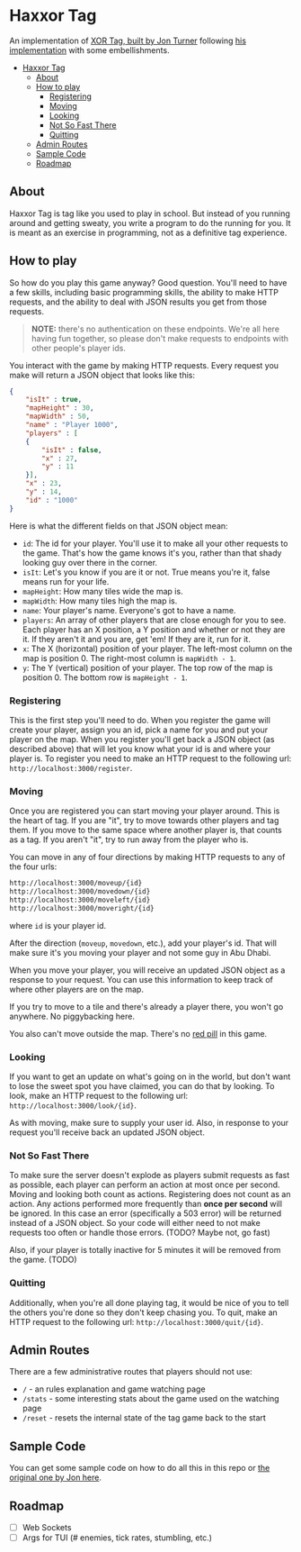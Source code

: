 # Haxxor Tag

An implementation of [XOR Tag, built by Jon Turner](https://github.com/theparticleman/XorTagCore) following [his implementation](https://bitbucket.org/theparticleman/xortagsample) with some embellishments.

- [Haxxor Tag](#haxxor-tag)
  - [About](#about)
  - [How to play](#how-to-play)
    - [Registering](#registering)
    - [Moving](#moving)
    - [Looking](#looking)
    - [Not So Fast There](#not-so-fast-there)
    - [Quitting](#quitting)
  - [Admin Routes](#admin-routes)
  - [Sample Code](#sample-code)
  - [Roadmap](#roadmap)

## About

Haxxor Tag is tag like you used to play in school. But instead of you running around and getting sweaty, you write a program to do the running for you. It is meant as an exercise in programming, not as a definitive tag experience.

## How to play

So how do you play this game anyway? Good question. You'll need to have a few skills, including basic programming skills, the ability to make HTTP requests, and the ability to deal with JSON results you get from those requests.

> **NOTE:** there's no authentication on these endpoints. We're all here having fun together, so please don't make requests to endpoints with other people's player ids.

You interact with the game by making HTTP requests. Every request you make will return a JSON object that looks like this:

```json
{
    "isIt" : true,
    "mapHeight" : 30,
    "mapWidth" : 50,
    "name" : "Player 1000",
    "players" : [
    {
        "isIt" : false,
        "x" : 27,
        "y" : 11
    }],
    "x" : 23,
    "y" : 14,
    "id" : "1000"
}
```

Here is what the different fields on that JSON object mean:

- `id`: The id for your player. You'll use it to make all your other requests to the game. That's how the game knows it's you, rather than that shady looking guy over there in the corner.
- `isIt`: Let's you know if you are it or not. True means you're it, false means run for your life.
- `mapHeight`: How many tiles wide the map is.
- `mapWidth`: How many tiles high the map is.
- `name`: Your player's name. Everyone's got to have a name.
- `players`: An array of other players that are close enough for you to see. Each player has an X position, a Y position and whether or not they are it. If they aren't it and you are, get 'em! If they are it, run for it.
- `x`: The X (horizontal) position of your player. The left-most column on the map is position 0. The right-most column is `mapWidth - 1`.
- `y`: The Y (vertical) position of your player. The top row of the map is position 0. The bottom row is `mapHeight - 1`.

### Registering

This is the first step you'll need to do. When you register the game will create your player, assign you an id, pick a name for you and put your player on the map. When you register you'll get back a JSON object (as described above) that will let you know what your id is and where your player is. To register you need to make an HTTP request to the following url: `http://localhost:3000/register`.

### Moving

Once you are registered you can start moving your player around. This is the heart of tag. If you are "it", try to move towards other players and tag them. If you move to the same space where another player is, that counts as a tag. If you aren't "it", try to run away from the player who is.

You can move in any of four directions by making HTTP requests to any of the four urls:

```txt
http://localhost:3000/moveup/{id}
http://localhost:3000/movedown/{id}
http://localhost:3000/moveleft/{id}
http://localhost:3000/moveright/{id}
```

where `id` is your player id.

After the direction (`moveup`, `movedown`, etc.), add your player's id. That will make sure it's you moving your player and not some guy in Abu Dhabi.

When you move your player, you will receive an updated JSON object as a response to your request. You can use this information to keep track of where other players are on the map.

If you try to move to a tile and there's already a player there, you won't go anywhere. No piggybacking here.

You also can't move outside the map. There's no [red pill](http://en.wikipedia.org/wiki/Red_pill_and_blue_pill) in this game.

### Looking

If you want to get an update on what's going on in the world, but don't want to lose the sweet spot you have claimed, you can do that by looking. To look, make an HTTP request to the following url: `http://localhost:3000/look/{id}`.

As with moving, make sure to supply your user id. Also, in response to your request you'll receive back an updated JSON object.

### Not So Fast There

To make sure the server doesn't explode as players submit requests as fast as possible, each player can perform an action at most once per second. Moving and looking both count as actions. Registering does not count as an action. Any actions performed more frequently than <b>once per second</b> will be ignored. In this case an error (specifically a 503 error) will be returned instead of a JSON object. So your code will either need to not make requests too often or handle those errors. (TODO? Maybe not, go fast)

Also, if your player is totally inactive for 5 minutes it will be removed from the game. (TODO)

### Quitting

Additionally, when you're all done playing tag, it would be nice of you to tell the others you're done so they don't keep chasing you. To quit, make an HTTP request to the following url: `http://localhost:3000/quit/{id}`.

## Admin Routes

There are a few administrative routes that players should not use:

- `/` - an rules explanation and game watching page
- `/stats` - some interesting stats about the game used on the watching page
- `/reset` - resets the internal state of the tag game back to the start

## Sample Code

You can get some sample code on how to do all this in this repo or [the original one by Jon here](https://bitbucket.org/theparticleman/xortagsample).

## Roadmap

- [ ] Web Sockets
- [ ] Args for TUI (# enemies, tick rates, stumbling, etc.)
